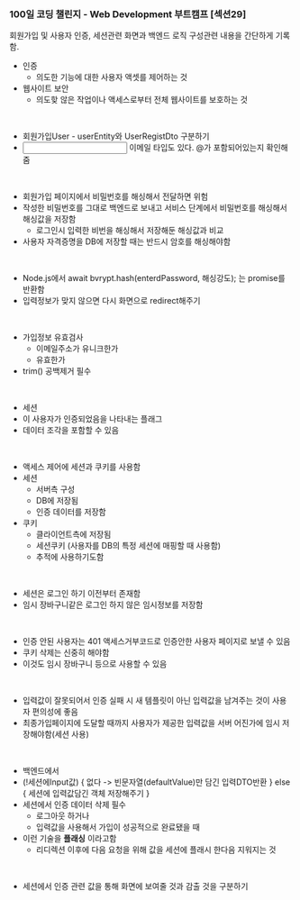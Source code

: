 ### 100일 코딩 챌린지 - Web Development 부트캠프 [섹션29]
회원가입 및 사용자 인증, 세션관련 화면과 백엔드 로직 구성관련 내용을 간단하게 기록함.
* 인증
  * 의도한 기능에 대한 사용자 액셋를 제어하는 것
* 웹사이트 보안
  * 의도핮 않은 작업이나 액세스로부터 전체 웹사이트를 보호하는 것 

<br>

* 회원가입User - userEntity와 UserRegistDto 구분하기
* <input type="email">  이메일 타입도 있다. @가 포함되어있는지 확인해줌

<br>

* 회원가입 페이지에서 비밀번호를 해싱해서 전달하면 위험
* 작성한 비밀번호를 그대로 백엔드로 보내고 서비스 단계에서 비밀번호를 해싱해서 해싱값을 저장함
  * 로그인시 입력한 비번을 해싱해서 저장해둔 해싱값과 비교
* 사용자 자격증명을 DB에 저장할 때는 반드시 암호를 해싱해야함

<br>

* Node.js에서 await bvrypt.hash(enterdPassword, 해싱강도); 는 promise를 반환함
* 입력정보가 맞지 않으면 다시 화면으로 redirect해주기

<br>

* 가입정보 유효검사
  * 이메일주소가 유니크한가
  * 유효한가
* trim() 공백제거 필수



<br>

* 세션
* 이 사용자가 인증되었음을 나타내는 플래그
* 데이터 조각을 포함할 수 있음

<br>

* 액세스 제어에 세션과 쿠키를 사용함
* 세션
  * 서버측 구성
  * DB에 저장됨
  * 인증 데이터를 저장함
* 쿠키
  * 클라이언트측에 저장됨
  * 세션쿠키 (사용자를 DB의 특정 세션에 매핑할 때 사용함)
  * 추적에 사용하기도함

<br>

* 세션은 로그인 하기 이전부터 존재함
* 임시 장바구니같은 로그인 하지 않은 임시정보를 저장함


<br>

* 인증 안된 사용자는 401 액세스거부코드로 인증안한 사용자 페이지로 보낼 수 있음
* 쿠키 삭제는 신중히 해야함
* 이것도 임시 장바구니 등으로 사용할 수 있음


<br>

* 입력값이 잘못되어서 인증 실패 시 새 템플릿이 아닌 입력값을 남겨주는 것이 사용자 편의성에 좋음
* 최종가입페이지에 도달할 때까지 사용자가 제공한 입력값을 서버 어진가에 임시 저장해야함(세션 사용)



<br>

* 백엔드에서
* (!세션에Input값) { 없다 -> 빈문자열(defaultValue)만 담긴 입력DTO반환 } else { 세션에 입력값담긴 객체 저장해주기 }
* 세션에서 인증 데이터 삭제 필수
  * 로그아웃 하거나
  * 입력값을 사용해서 가입이 성공적으로 완료됐을 때
* 이런 기술을 **플래싱** 이라고함
  * 리디렉션 이후에 다음 요청을 위해 값을 세션에 플래시 한다음 지워지는 것

<br>

* 세션에서 인증 관련 값을 통해 화면에 보여줄 것과 감출 것을 구분하기 


<br>




